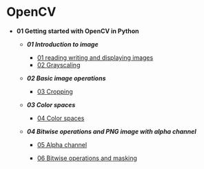 # OpenCV

- **01 Getting started with OpenCV in Python**
    - ***01 Introduction to image***
        - [01 reading writing and displaying images](https://github.com/Yousefess/OpenCV/blob/main/01%20Getting%20Started%20with%20OpenCV%20in%20Python/01%20Introduction%20to%20image/01%20reading%20writing%20and%20displaying%20images.ipynb)
        - [02 Grayscaling](https://github.com/Yousefess/OpenCV/blob/main/01%20Getting%20Started%20with%20OpenCV%20in%20Python/01%20Introduction%20to%20image/02%20Grayscaling.ipynb)

    - ***02 Basic image operations***
        - [03 Cropping](https://github.com/Yousefess/OpenCV/blob/main/01%20Getting%20Started%20with%20OpenCV%20in%20Python/02%20Basic%20image%20operations/03%20Cropping.ipynb)

    - ***03 Color spaces***
        - [04 Color spaces](https://github.com/Yousefess/OpenCV/blob/main/01%20Getting%20Started%20with%20OpenCV%20in%20Python/03%20Color%20spaces/04%20Color%20spaces.ipynb)

    - ***04 Bitwise operations and PNG image with alpha channel***
        - [05 Alpha channel](https://github.com/Yousefess/OpenCV/blob/main/01%20Getting%20Started%20with%20OpenCV%20in%20Python/04%20Bitwise%20operations%20and%20PNG%20image%20with%20alpha%20channel/05%20Alpha%20channel.ipynb)

        - [06 Bitwise operations and masking](https://github.com/Yousefess/OpenCV/blob/main/01%20Getting%20Started%20with%20OpenCV%20in%20Python/04%20Bitwise%20operations%20and%20PNG%20image%20with%20alpha%20channel/06%20Bitwise%20operations%20and%20masking.ipynb)
